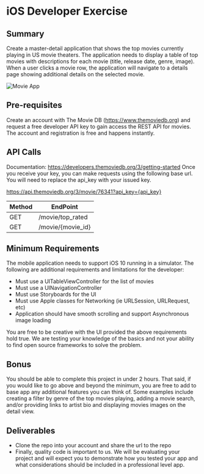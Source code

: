 # iOS Developer Exercise

## Summary
Create a master-detail application that shows the top movies currently playing in US movie theaters.  The application needs to display a table of top movies with descriptions for each movie (title, release date, genre, image).  When a user clicks a movie row, the application will navigate to a details page showing additional details on the selected movie.

![Movie App](https://octodex.github.com/images/yaktocat.png)

## Pre-requisites
Create an account with The Movie DB (https://www.themoviedb.org) and request a free developer API key to gain access the REST API for movies.  The account and registration is free and happens instantly.  

## API Calls
Documentation: https://developers.themoviedb.org/3/getting-started
Once you receive your key, you can make requests using the following base url. You will need to replace the api_key with your issued key.

https://api.themoviedb.org/3/movie/76341?api_key={api_key}

| Method        | EndPoint          |
| ------------- | -------------     |
| GET           | /movie/top_rated  |
| GET           | /movie/{movie_id} |


## Minimum Requirements
The mobile application needs to support iOS 10 running in a simulator.  The following are additional requirements and limitations for the developer:
-	Must use a UITableViewController for the list of movies
-	Must use a UINavigationController 
-	Must use Storyboards for the UI
-	Must use Apple classes for Networking (ie URLSession, URLRequest, etc) 
-	Application should have smooth scrolling and support Asynchronous image loading

You are free to be creative with the UI provided the above requirements hold true.  We are testing your knowledge of the basics and not your ability to find open source frameworks to solve the problem.

## Bonus
You should be able to complete this project in under 2 hours.  That said, if you would like to go above and beyond the minimum, you are free to add to base app any additional features you can think of.  Some examples include creating a filter by genre of the top movies playing, adding a movie search, and/or providing links to artist bio and displaying movies images on the detail view.

## Deliverables
- Clone the repo into your account and share the url to the repo
- Finally, quality code is important to us.  We will be evaluating your project and will expect you to demonstrate how you tested your app and what considerations should be included in a professional level app.
